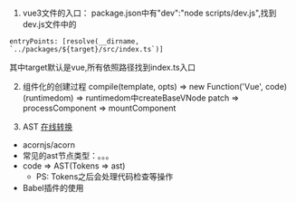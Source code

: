 ###
1. vue3文件的入口：
  package.json中有"dev":"node scripts/dev.js",找到dev.js文件中的
  ```
  entryPoints: [resolve(__dirname, `../packages/${target}/src/index.ts`)]
  ```
  其中target默认是vue,所有依照路径找到index.ts入口

2. 组件化的创建过程
compile(template, opts) => new Function('Vue', code)(runtimedom) => runtimedom中createBaseVNode
patch => processComponent => mountComponent


3. AST [在线转换](https://astexplorer.net/)
  + acornjs/acorn
  + 常见的ast节点类型：。。。
  + code => AST(Tokens => ast)
    - PS: Tokens之后会处理代码检查等操作
  + Babel插件的使用
  

